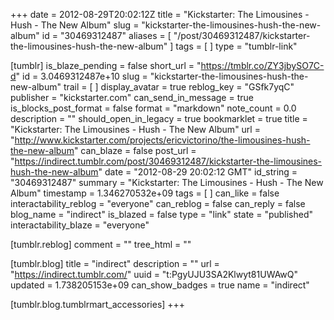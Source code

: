 +++
date = 2012-08-29T20:02:12Z
title = "Kickstarter: The Limousines - Hush - The New Album"
slug = "kickstarter-the-limousines-hush-the-new-album"
id = "30469312487"
aliases = [ "/post/30469312487/kickstarter-the-limousines-hush-the-new-album" ]
tags = [ ]
type = "tumblr-link"

[tumblr]
is_blaze_pending = false
short_url = "https://tmblr.co/ZY3jbySO7C-d"
id = 3.0469312487e+10
slug = "kickstarter-the-limousines-hush-the-new-album"
trail = [ ]
display_avatar = true
reblog_key = "GSfk7yqC"
publisher = "kickstarter.com"
can_send_in_message = true
is_blocks_post_format = false
format = "markdown"
note_count = 0.0
description = ""
should_open_in_legacy = true
bookmarklet = true
title = "Kickstarter: The Limousines - Hush - The New Album"
url = "http://www.kickstarter.com/projects/ericvictorino/the-limousines-hush-the-new-album"
can_blaze = false
post_url = "https://indirect.tumblr.com/post/30469312487/kickstarter-the-limousines-hush-the-new-album"
date = "2012-08-29 20:02:12 GMT"
id_string = "30469312487"
summary = "Kickstarter: The Limousines - Hush - The New Album"
timestamp = 1.346270532e+09
tags = [ ]
can_like = false
interactability_reblog = "everyone"
can_reblog = false
can_reply = false
blog_name = "indirect"
is_blazed = false
type = "link"
state = "published"
interactability_blaze = "everyone"

[tumblr.reblog]
comment = ""
tree_html = ""

[tumblr.blog]
title = "indirect"
description = ""
url = "https://indirect.tumblr.com/"
uuid = "t:PgyUJU3SA2Klwyt81UWAwQ"
updated = 1.738205153e+09
can_show_badges = true
name = "indirect"

[tumblr.blog.tumblrmart_accessories]
+++
